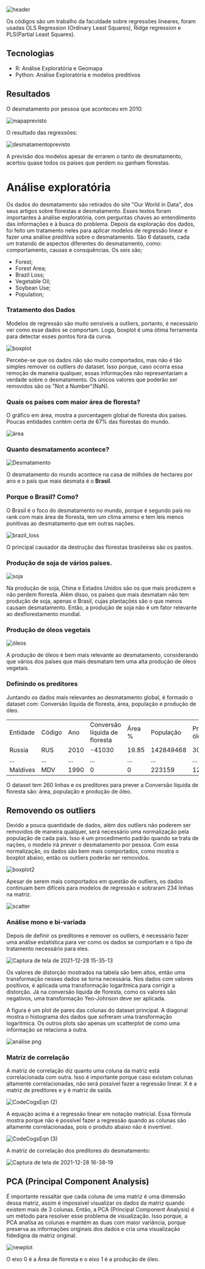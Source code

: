 ![header](https://user-images.githubusercontent.com/34286550/147572443-d5e26142-c9d3-421d-a6ca-6cd72848c7a0.png)

Os códigos são um trabalho da faculdade sobre regressões lineares, foram usadas OLS Regression (Ordinary Least Squares), Ridge regression e PLS(Partial Least Squares). 

## Tecnologias
+ R: Análise Exploratória e Geomapa
+ Python: Análise Exploratória e modelos preditivos

## Resultados
O desmatamento por pessoa que aconteceu em 2010:

![mapaprevisto](https://user-images.githubusercontent.com/34286550/147576228-de33a856-08d9-4d22-bd24-139ea2f1fb50.png)


O resultado das regressões:

![desmatamentoprevisto](https://user-images.githubusercontent.com/34286550/147576031-fb6e6097-4478-4fad-b937-aae1ea3dbff8.png)

A previsão dos modelos apesar de errarem o tanto de desmatamento, acertou quase todos os países que perdem ou ganham florestas.

# Análise exploratória

Os dados do desmatamento são retirados do site "Our World in Data", dos seus artigos sobre florestas e desmatamento. Esses textos foram importantes à análise exploratória, com perguntas chaves ao entendimento das informações e à busca do problema. Depois da exploração dos dados, foi feito um tratamento neles para aplicar modelos de regressão linear e fazer uma análise preditiva sobre o desmatamento.
São 6 datasets, cada um tratando de aspectos diferentes do desmatamento, como: comportamento, causas e consquências. Os seis são;
+ Forest;
+ Forest Area;
+ Brazil Loss;
+ Vegetable Oil;
+ Soybean Use;
+ Population;

### Tratamento dos Dados
Modelos de regressão são muito sensíveis a outliers, portanto, é necessário ver como esse dados se comportam. Logo, boxplot é uma ótima ferramenta para detectar esses pontos fora da curva.

![boxplot](https://user-images.githubusercontent.com/34286550/147579599-880a3fe2-c6e4-4214-83da-94343070255e.png)

Percebe-se que os dados não são muito comportados, mas não é tão simples remover os outliers do dataset. Isso porque, caso ocorra essa remoção de maneira qualquer, essas informações não representariam a verdade sobre o desmatamento. Os únicos valores que poderão ser removidos são os "Not a Number"(NaN).

### Quais os países com maior área de floresta?

O gráfico em área, mostra a porcentagem global de floresta dos países. Poucas entidades contém certa de 67\% das florestas do mundo.

![área](https://user-images.githubusercontent.com/34286550/147583630-05dac3af-9d95-47fb-a88d-e2e3e2e0d2e4.png)

### Quanto desmatamento acontece?

![Desmatamento](https://user-images.githubusercontent.com/34286550/147583871-72bd9dc7-3282-48f8-99a4-096a7fa9db3d.png)

O desmatamento do mundo acontece na casa de milhões de hectares por ano e o país que mais desmata é o **Brasil**.

### Porque o Brasil? Como? 

O Brasil é o foco do desmatamento no mundo, porque é segundo país no rank com mais área de floresta, tem um clima ameno e tem leis menos punitivas ao desmatamento que em outras nações.

![brazil_loss](https://user-images.githubusercontent.com/34286550/147583977-ac6de553-e47f-44d4-b5dd-d35b8ce77ef1.png)

O principal causador da destrução das florestas brasileiras são os pastos.

### Produção de soja de vários países.


![soja](https://user-images.githubusercontent.com/34286550/147584049-589c4821-2367-4480-a916-b94747b1e8bc.png)

Na produção de soja, China e Estados Unidos são os que mais produzem e não perdem floresta. Além disso, os países que mais desmatam não tem produção de soja, apenas o Brasil, cujas plantações são o que menos causam desmatamento. Então, a produção de soja não é um fator relevante ao desflorestamento mundial. 

### Produção de óleos vegetais

![óleos](https://user-images.githubusercontent.com/34286550/147584353-691c51dc-74aa-4123-9ee1-9c090b479c26.png)

A produção de óleos é bem mais relevante ao desmatamento, considerando que vários dos países que mais desmatam tem uma alta produção de óleos vegetais.

### Definindo os preditores
Juntando os dados mais relevantes ao desmatamento global, é formado o dataset com: Conversão líquida de floresta, área, população e produção de óleo.
<table>
  <tr>
    <td>Entidade</td>
    <td>Código</td>
    <td>Ano</td>
    <td>Conversão líquida de floresta</td>
    <td>Área %</td>
    <td>População</td>
    <td>Produção de óleo(toneladas)</td>
  </tr>
  <tr>
    <td>Russia</td>
    <td>RUS</td>
    <td>2010</td>
    <td>-41030</td>
    <td>19.85</td>
    <td>142849468</td>
    <td>3007851</td>
  </tr>
  <tr>
    <td>...</td>
    <td>...</td>
    <td>...</td>
    <td>...</td>
    <td>...</td>
    <td>...</td>
    <td>...</td>
  </tr>
  <tr>
    <td>Maldives</td>
    <td>MDV</td>
    <td>1990</td>
    <td>0</td>
    <td>0</td>
    <td>223159</td>
    <td>1224</td>
  </tr>
</table>

O dataset tem 260 linhas e os preditores para prever a Conversão líquida de floresta são: área, população e produção de óleo.

## Removendo os outliers
Devido a pouca quantidade de dados, além dos outliers não poderem ser removidos de maneira qualquer, será necessário uma normalização pela população de cada país. Isso é um procedimento padrão quando se trata de nações, o modelo irá prever o desmatamento por pessoa. Com essa normalização, os dados são bem mais comportados, como mostra o boxplot abaixo, então os outliers poderão ser removidos. 

![boxplot2](https://user-images.githubusercontent.com/34286550/147586789-d5c9d755-7fb9-4ed9-96ff-7e0074d5e473.png)

Apesar de serem mais comportados em questão de outliers, os dados continuam bem difíceis para modelos de regressão e sobraram 234 linhas na matriz.

![scatter](https://user-images.githubusercontent.com/34286550/147586817-5d4091cd-9fe7-45f0-aab1-ce39d12985bb.png)

### Análise mono e bi-variada

Depois de definir os preditores e remover os outliers, é necessário fazer uma análise estatística para ver como os dados se comportam e o tipo de tratamento necessário para eles.

![Captura de tela de 2021-12-28 15-35-13](https://user-images.githubusercontent.com/34286550/147598407-8d9c1dc0-b2a3-4e85-a0fe-074e214982dc.png)

Os valores de distorção mostrados na tabela são bem altos, então uma transformação nesses dados se torna necessária. Nos dados com valores positivos, é aplicada uma transformação logarítmica para corrigir a distorção. Já na conversão líquida de floresta, como os valores são negativos, uma transformação Yeo-Johnson deve ser aplicada.

A figura é um plot de pares das colunas do dataset principal. A diagonal mostra o histograma dos dados que sofreram uma transformação logarítmica. Os outros plots são apenas um scatterplot de como uma informação se relaciona a outra.

![análise png](https://user-images.githubusercontent.com/34286550/147599572-90bfed42-65c7-4bf9-a718-7e5009614e91.png)

### Matriz de correlação

A matriz de correlação diz quanto uma coluna da matriz está correlacionada com outra. Isso é importante porque caso existam colunas altamente correlacionadas, não será possível fazer a regressão linear. X é a matriz de preditores e y é matriz de saída.

![CodeCogsEqn (2)](https://user-images.githubusercontent.com/34286550/147600234-720df73e-f323-4ed8-84a3-af99698c2405.png)

A equação acima é a regressão linear em notação matricial. Essa fórmula mostra porque não é possível fazer a regressão quando as colunas são altamente correlacionadas, pois o produto abaixo não é invertível.

![CodeCogsEqn (3)](https://user-images.githubusercontent.com/34286550/147601140-346c501c-1fb1-467b-9d90-d0237ac1bc70.png)

A matriz de correlação dos preditores do desmatamento:

![Captura de tela de 2021-12-28 16-38-19](https://user-images.githubusercontent.com/34286550/147601247-19b88c85-16dc-46bd-a935-b2f64a6f60ca.png)

## PCA (Principal Component Analysis)

É importante ressaltar que cada coluna de uma matriz é uma dimensão dessa matriz, assim é impossivel visualizar os dados da matriz quando existem mais de 3 colunas. Então, a PCA (Principal Component Analysis) é um método para resolver esse problema de visualização. Isso porque, a PCA analísa as colunas e mantém as duas com maior variância, porque preserva as informações originais dos dados e cria uma visualização fidedigna da matriz original.


![newplot](https://user-images.githubusercontent.com/34286550/147601659-b29b5147-91c3-41b8-9598-b718d46d2c2c.png)

O eixo 0 é a Área de floresta e o eixo 1 é a produção de óleo.




